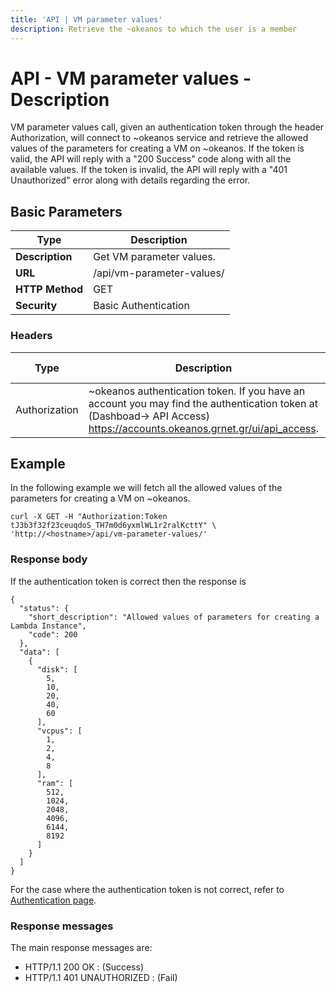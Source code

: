 ```yaml
---
title: 'API | VM parameter values'
description: Retrieve the ~okeanos to which the user is a member
---
```


# API - VM parameter values - Description
VM parameter values call, given an authentication token through the header Authorization, will connect to ~okeanos service and retrieve the allowed values
of the parameters for creating a VM on ~okeanos. If the token is valid, the API will reply with a "200 Success" code along with all the available values. If the token is
invalid, the API will reply with a "401 Unauthorized" error along with details regarding the error.


## Basic Parameters
|Type             | Description
|-----------------|--------------------------
| **Description** | Get VM parameter values.
| **URL**         | /api/vm-parameter-values/
| **HTTP Method** | GET
| **Security**    | Basic Authentication

### Headers

Type          | Description          | Required | Default value | Example value
------------- | -------------------- | -------- | ------------- | ----------------------------
Authorization | ~okeanos authentication token. If you have an account you may find the authentication token at (Dashboad-> API Access) https://accounts.okeanos.grnet.gr/ui/api_access. | `Yes`    | None          | Token tJ3b3f32f23ceuqdoS_..

## Example
In the following example we will fetch all the allowed values of the parameters
for creating a VM on ~okeanos.

```
curl -X GET -H "Authorization:Token tJ3b3f32f23ceuqdoS_TH7m0d6yxmlWL1r2ralKcttY" \
'http://<hostname>/api/vm-parameter-values/'
```

### Response body
If the authentication token is correct then the response is

```
{
  "status": {
    "short_description": "Allowed values of parameters for creating a Lambda Instance",
    "code": 200
  },
  "data": [
    {
      "disk": [
        5,
        10,
        20,
        40,
        60
      ],
      "vcpus": [
        1,
        2,
        4,
        8
      ],
      "ram": [
        512,
        1024,
        2048,
        4096,
        6144,
        8192
      ]
    }
  ]
}
```

For the case where the authentication token is not correct, refer to [Authentication page](Authentication.md).

### Response messages
The main response messages are:

 - HTTP/1.1 200 OK : (Success)
 - HTTP/1.1 401 UNAUTHORIZED : (Fail)
